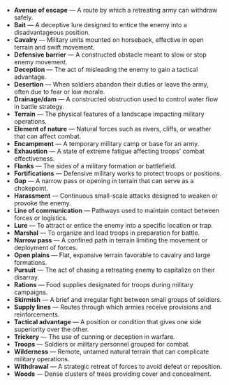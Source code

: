 - **Avenue of escape** — A route by which a retreating army can withdraw safely.  
- **Bait** — A deceptive lure designed to entice the enemy into a disadvantageous position.  
- **Cavalry** — Military units mounted on horseback, effective in open terrain and swift movement.  
- **Defensive barrier** — A constructed obstacle meant to slow or stop enemy movement.  
- **Deception** — The act of misleading the enemy to gain a tactical advantage.  
- **Desertion** — When soldiers abandon their duties or leave the army, often due to fear or low morale.  
- **Drainage/dam** — A constructed obstruction used to control water flow in battle strategy.  
- **Terrain** — The physical features of a landscape impacting military operations.  
- **Element of nature** — Natural forces such as rivers, cliffs, or weather that can affect combat.  
- **Encampment** — A temporary military camp or base for an army.  
- **Exhaustion** — A state of extreme fatigue affecting troops' combat effectiveness.  
- **Flanks** — The sides of a military formation or battlefield.  
- **Fortifications** — Defensive military works to protect troops or positions.  
- **Gap** — A narrow pass or opening in terrain that can serve as a chokepoint.  
- **Harassment** — Continuous small-scale attacks designed to weaken or provoke the enemy.  
- **Line of communication** — Pathways used to maintain contact between forces or logistics.  
- **Lure** — To attract or entice the enemy into a specific location or trap.  
- **Marshal** — To organize and lead troops in preparation for battle.  
- **Narrow pass** — A confined path in terrain limiting the movement or deployment of forces.  
- **Open plains** — Flat, expansive terrain favorable to cavalry and large formations.  
- **Pursuit** — The act of chasing a retreating enemy to capitalize on their disarray.  
- **Rations** — Food supplies designated for troops during military campaigns.  
- **Skirmish** — A brief and irregular fight between small groups of soldiers.  
- **Supply lines** — Routes through which armies receive provisions and reinforcements.  
- **Tactical advantage** — A position or condition that gives one side superiority over the other.  
- **Trickery** — The use of cunning or deception in warfare.  
- **Troops** — Soldiers or military personnel grouped for combat.  
- **Wilderness** — Remote, untamed natural terrain that can complicate military operations.  
- **Withdrawal** — A strategic retreat of forces to avoid defeat or reposition.  
- **Woods** — Dense clusters of trees providing cover and concealment.
